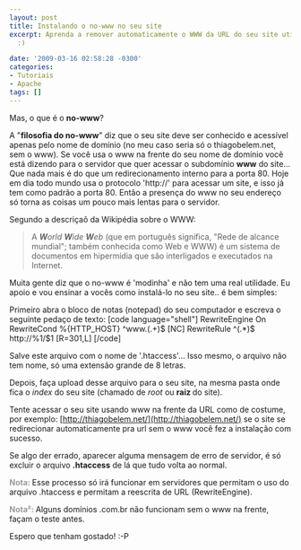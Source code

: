 ```yaml
---
layout: post
title: Instalando o no-www no seu site
excerpt: Aprenda a remover automaticamente o WWW da URL do seu site utilizando o <strong>no-www</strong>.
  :)

date: '2009-03-16 02:58:28 -0300'
categories:
- Tutoriais
- Apache
tags: []
---
```

Mas, o que é o <strong>no-www</strong>?

A "<strong>filosofia do no-www</strong>" diz que o seu site deve ser conhecido e acessível apenas pelo nome de domínio (no meu caso seria só o thiagobelem.net, sem o www). Se você usa o www na frente do seu nome de domínio você está dizendo para o servidor que quer acessar o subdomínio <strong>www</strong> do site... Que nada mais é do que um redirecionamento interno para a porta 80. Hoje em dia todo mundo usa o protocolo 'http://' para acessar um site, e isso já tem como padrão a porta 80. Então a presença do www no seu endereço só torna as coisas um pouco mais lentas para o servidor.

Segundo a descriçaõ da Wikipédia sobre o WWW:

<blockquote>A <em><strong>W</strong>orld <strong>W</strong>ide <strong>W</strong>eb</em> (que em português significa, "Rede de alcance mundial"; também conhecida como Web e WWW) é um sistema de documentos em hipermídia que são interligados e executados na Internet.
</blockquote>
Muita gente diz que o no-www é 'modinha' e não tem uma real utilidade. Eu apoio e vou ensinar a vocês como instalá-lo no seu site.. é bem simples:

Primeiro abra o bloco de notas (notepad) do seu computador e escreva o seguinte pedaço de texto:
[code language="shell"]
RewriteEngine On
RewriteCond %{HTTP_HOST} ^www\.(.+)$ [NC]
RewriteRule ^(.*)$ http://%1/$1 [R=301,L]
[/code]

Salve este arquivo com o nome de '.htaccess'... Isso mesmo, o arquivo não tem nome, só uma extensão grande de 8 letras.

Depois, faça upload desse arquivo para o seu site, na mesma pasta onde fica o <em>index</em> do seu site (chamado de <em>root </em>ou <strong>raiz </strong>do site).

Tente acessar o seu site usando www na frente da URL como de costume, por exemplo: [http://thiagobelem.net/](http://thiagobelem.net/) se o site se redirecionar automaticamente pra url sem o www você fez a instalação com sucesso.

Se algo der errado, aparecer alguma mensagem de erro de servidor, é só excluir o arquivo <strong>.htaccess</strong> de lá que tudo volta ao normal.

<span style="color: #999999;"><strong>Nota: </strong></span>Esse processo só irá funcionar em servidores que permitam o uso do arquivo .htaccess e permitam a reescrita de URL (RewriteEngine).

<span style="color: #999999;"><strong>Nota²: </strong></span>Alguns domínios .com.br não funcionam sem o www na frente, façam o teste antes.

Espero que tenham gostado!  :-P

